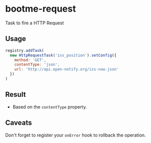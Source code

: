 # bootme-request

Task to fire a HTTP Request

## Usage

```js
registry.addTask(
  new HttpRequestTask('iss_position').setConfig({
    method: 'GET',
    contentType: 'json',
    url: 'http://api.open-notify.org/iss-now.json'
  })
)
```

## Result

- Based on the `contentType` property.

## Caveats

Don't forget to register your `onError` hook to rollback the operation.
